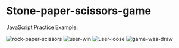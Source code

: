 # Stone-paper-scissors-game
JavaScript Practice Example.

![rock-paper-scissors](https://github.com/adibmansuri511/Stone-paper-scissors-game/assets/135020831/64c9f96e-4fbc-4dc1-962b-5046b63a4fd6)
![user-win](https://github.com/adibmansuri511/Stone-paper-scissors-game/assets/135020831/15a3e5d4-2819-4ed2-8afa-deaa391dda6b)
![user-loose](https://github.com/adibmansuri511/Stone-paper-scissors-game/assets/135020831/8f62559f-14be-4065-a0bb-d0697803f610)
![game-was-draw](https://github.com/adibmansuri511/Stone-paper-scissors-game/assets/135020831/a3bdc11f-b32b-4493-8697-4fbeff0d6cf4)
